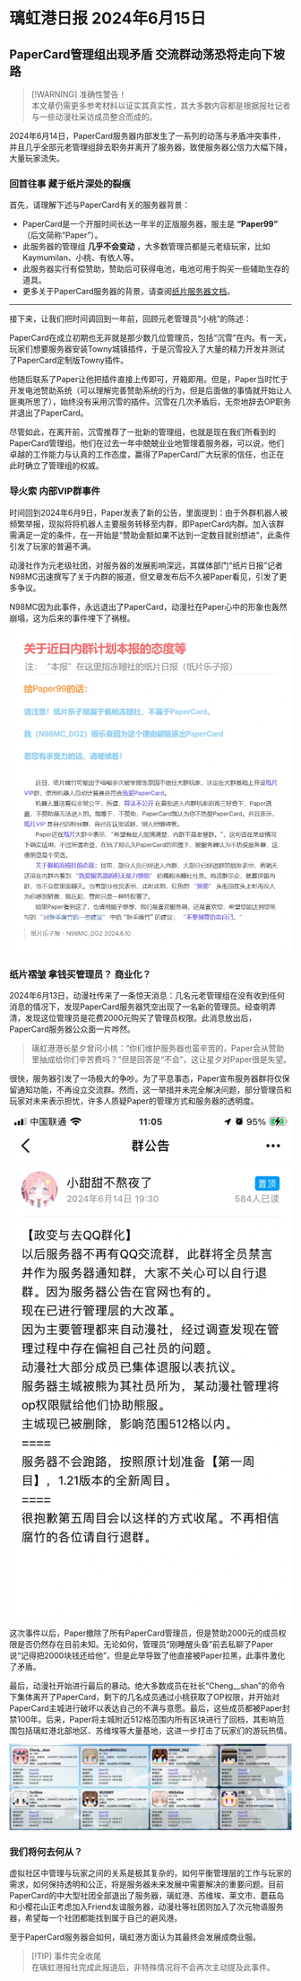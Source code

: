 # 璃虹港日报 2024年6月15日

## PaperCard管理组出现矛盾 交流群动荡恐将走向下坡路

> [!WARNING] 准确性警告！  
> 本文章仍需更多参考材料以证实其真实性，其大多数内容都是根据报社记者与一些动漫社采访成员整合而成的。

2024年6月14日，PaperCard服务器内部发生了一系列的动荡与矛盾冲突事件，并且几乎全部元老管理组辞去职务并离开了服务器，致使服务器公信力大幅下降，大量玩家流失。

### 回首往事 藏于纸片深处的裂痕

首先，请理解下述与PaperCard有关的服务器背景：

- PaperCard是一个开服时间长达一年半的正版服务器，服主是 **“Paper99”** （后文简称“Paper”）。
- 此服务器的管理组 **几乎不会变动** ，大多数管理员都是元老级玩家，比如Kaymumilan、小桃、有依人等。
- 此服务器实行有偿赞助，赞助后可获得电池，电池可用于购买一些辅助生存的道具。
- 更多关于PaperCard服务器的背景，请查阅[纸片服务器文档](https://doc.paper-card.cn/)。

---

接下来，让我们把时间调回到一年前，回顾元老管理员“小桃”的陈述：

PaperCard在成立初期也无非就是那少数几位管理员，包括“沉雪”在内。有一天，玩家们想要服务器安装Towny城镇插件，于是沉雪投入了大量的精力开发并测试了PaperCard定制版Towny插件。

他随后联系了Paper让他把插件直接上传即可，开箱即用。但是，Paper当时忙于开发电池赞助系统（可以理解完善赞助系统的行为，但是后面做的事情就开始让人匪夷所思了），始终没有采用沉雪的插件。沉雪在几次矛盾后，无奈地辞去OP职务并退出了PaperCard。

尽管如此，在离开前，沉雪推荐了一批新的管理组，也就是现在我们所看到的PaperCard管理组。他们在过去一年中兢兢业业地管理着服务器，可以说，他们卓越的工作能力与认真的工作态度，赢得了PaperCard广大玩家的信任，也正在此时确立了管理组的权威。

### 导火索 内部VIP群事件

时间回到2024年6月9日，Paper发表了新的公告，里面提到：由于外群机器人被频繁举报，现拟将将机器人主要服务转移至内群，即PaperCard内群。加入该群需满足一定的条件，在一开始是“赞助金额如果不达到一定数目就别想进”，此条件引发了玩家的普遍不满。

动漫社作为元老级社团，对服务器的发展影响深远，其媒体部门“纸片日报”记者N98MC迅速撰写了关于内群的报道，但文章发布后不久被Paper看见，引发了更多争议。

N98MC因为此事件，永远退出了PaperCard，动漫社在Paper心中的形象也轰然崩塌，这为后来的事件埋下了祸根。

![报道文章](./picture/20240615_Report.webp)

### 纸片褶皱 拿钱买管理员？ 商业化？

2024年6月13日，动漫社传来了一条惊天消息：几名元老管理组在没有收到任何消息的情况下，发现PaperCard服务器凭空出现了一名新的管理员。经查明弄清，发现这位管理员是花费2000元购买了管理员权限。此消息放出后，PaperCard服务器公众面一片哗然。

> 璃虹港港长星夕曾问小桃：“你们维护服务器也蛮辛苦的，Paper会从赞助里抽成给你们辛苦费吗？”但是回答是“不会”，这让星夕对Paper很是失望。

很快，服务器引发了一场极大的争吵。为了平息事态，Paper宣布服务器群将仅保留通知功能，不再设立交流群。然而，这一举措并未完全解决问题，部分管理员和玩家对未来表示担忧，许多人质疑Paper的管理方式和服务器的透明度。

![事发后的公告](./picture/20240615_Break.webp)

这次事件以后，Paper撤除了所有PaperCard管理员，但是赞助2000元的成员权限是否仍然存在目前未知。无论如何，管理员“刚睡醒头昏”前去私聊了Paper说“记得把2000块钱还给他”，但是此举导致了他直接被Paper拉黑，此事件激化了矛盾。

最后，动漫社开始进行最后的暴动。绝大多数成员在社长“Cheng__shan”的命令下集体离开了PaperCard，剩下的几名成员通过小桃获取了OP权限，并开始对PaperCard主城进行破坏以表达自己的不满与意愿。最后，这些成员都被Paper封禁100年。后来，Paper将主城附近512格范围内所有区块进行了回档，其影响范围包括璃虹港北部地区、苏维埃等大量基地，这进一步打击了玩家们的游玩热情。

![封禁](./picture/20240615_End.webp)

### 我们将何去何从？

虚拟社区中管理与玩家之间的关系是极其复杂的，如何平衡管理层的工作与玩家的需求，如何保持透明和公正，将是服务器未来发展中需要解决的重要问题。目前PaperCard的中大型社团全部退出了服务器，璃虹港、苏维埃、莱文市、蘑菇岛和小樱花山正考虑加入Friend友谊服务器，动漫社等社团则加入了次元物语服务器，希望每一个社团都能找到属于自己的避风港。

至于PaperCard服务器会如何，璃虹港方面认为其最终会发展成商业服。

> [!TIP] 事件完全收尾  
> 在璃虹港报社完成此报道后，非特殊情况将不会再次主动提及此事件。
